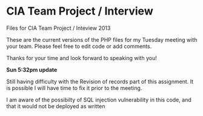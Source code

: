 CIA Team Project / Interview 
=======

Files for CIA Team Project / Inteview 2013

These are the current versions of the PHP files for my Tuesday meeting with your team. Please feel free to edit code or add comments.

Thanks for your time and look forward to speaking with you!

**Sun 5:32pm update**

  Still having difficulty with the Revision of records part of this assignment. It is possible I will have time to fix it     prior to the meeting.
  
  I am aware of the possibilty of SQL injection vulnerability in this code, and that it would not be deployed as written
